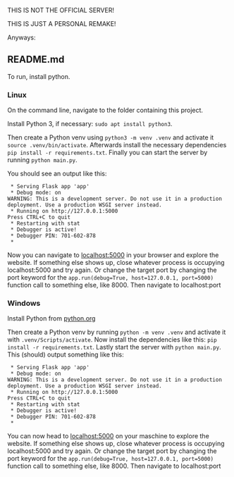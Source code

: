 THIS IS NOT THE OFFICIAL SERVER!

THIS IS JUST A PERSONAL REMAKE!

Anyways:

README.md
---
To run, install python.
### Linux
On the command line, navigate to the folder containing this project.

Install Python 3, if necessary:
`sudo apt install python3`.

Then create a Python venv using `python3 -m venv .venv` and activate it `source .venv/bin/activate`.
Afterwards install the necessary dependencies `pip install -r requirements.txt`.
Finally you can start the server by running `python main.py`.

You should see an output like this:
```
 * Serving Flask app 'app'
 * Debug mode: on
WARNING: This is a development server. Do not use it in a production deployment. Use a production WSGI server instead.
 * Running on http://127.0.0.1:5000
Press CTRL+C to quit
 * Restarting with stat
 * Debugger is active!
 * Debugger PIN: 701-602-878
 * 
```
Now you can navigate to [localhost:5000](http://localhost:5000) in your browser and explore the website.
If something else shows up, close whatever process is occupying localhost:5000 and try again.
Or change the target port by changing the port keyword for the `app.run(debug=True, host=127.0.0.1, port=5000)` function call to something else, like 8000.
Then navigate to localhost:port

### Windows
Install Python from [python.org](https://www.python.org/)

Then create a Python venv by running `python -m venv .venv` and activate it with `.venv/Scripts/activate`.
Now install the dependencies like this: `pip install -r requirements.txt`.
Lastly start the server with `python main.py`.
This (should) output something like this:
```
 * Serving Flask app 'app'
 * Debug mode: on
WARNING: This is a development server. Do not use it in a production deployment. Use a production WSGI server instead.
 * Running on http://127.0.0.1:5000
Press CTRL+C to quit
 * Restarting with stat
 * Debugger is active!
 * Debugger PIN: 701-602-878
 * 
```

You can now head to [localhost:5000](http://localhost:5000) on your maschine to explore the website.
If something else shows up, close whatever process is occupying localhost:5000 and try again.
Or change the target port by changing the port keyword for the `app.run(debug=True, host=127.0.0.1, port=5000)` function call to something else, like 8000.
Then navigate to localhost:port
